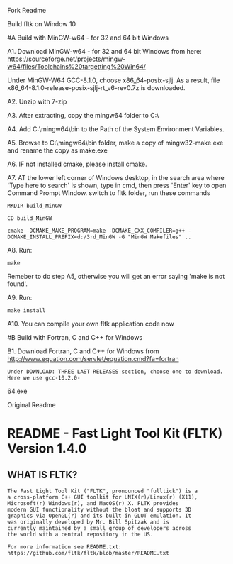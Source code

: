 Fork Readme

Build fltk on Window 10

#A Build with MinGW-w64 - for 32 and 64 bit Windows

A1. Download MinGW-w64 - for 32 and 64 bit Windows from here: https://sourceforge.net/projects/mingw-w64/files/Toolchains%20targetting%20Win64/

Under MinGW-W64 GCC-8.1.0, choose x86_64-posix-sjlj. As a result, file x86_64-8.1.0-release-posix-sjlj-rt_v6-rev0.7z is downloaded.

A2. Unzip with 7-zip

A3. After extracting, copy the mingw64 folder to C:\

A4. Add C:\mingw64\bin to the Path of the System Environment Variables.

A5. Browse to C:\mingw64\bin folder, make a copy of mingw32-make.exe and rename the copy as make.exe

A6. IF not installed cmake, please install cmake.

A7. AT the lower left corner of Windows desktop, in the search area where 'Type here to search' is shown, type in cmd, then press 'Enter' key to open Command Prompt Window. switch to fltk folder, run these commands

    MKDIR build_MinGW

    CD build_MinGW

    cmake -DCMAKE_MAKE_PROGRAM=make -DCMAKE_CXX_COMPILER=g++ -DCMAKE_INSTALL_PREFIX=d:/3rd_MinGW -G "MinGW Makefiles" ..

A8. Run: 

    make
    
Remeber to do step A5, otherwise you will get an error saying 'make is not found'.
    
A9. Run: 

    make install

A10. You can compile your own fltk application code now



#B Build with Fortran, C and C++ for Windows

B1. Download Fortran, C and C++ for Windows from http://www.equation.com/servlet/equation.cmd?fa=fortran
    
    Under DOWNLOAD: THREE LAST RELEASES section, choose one to download. Here we use gcc-10.2.0-
64.exe




Original Readme

# README - Fast Light Tool Kit (FLTK) Version 1.4.0

## WHAT IS FLTK?

    The Fast Light Tool Kit ("FLTK", pronounced "fulltick") is a
    a cross-platform C++ GUI toolkit for UNIX(r)/Linux(r) (X11),
    Microsoft(r) Windows(r), and MacOS(r) X. FLTK provides
    modern GUI functionality without the bloat and supports 3D
    graphics via OpenGL(r) and its built-in GLUT emulation. It
    was originally developed by Mr. Bill Spitzak and is
    currently maintained by a small group of developers across
    the world with a central repository in the US.

    For more information see README.txt:
    https://github.com/fltk/fltk/blob/master/README.txt
